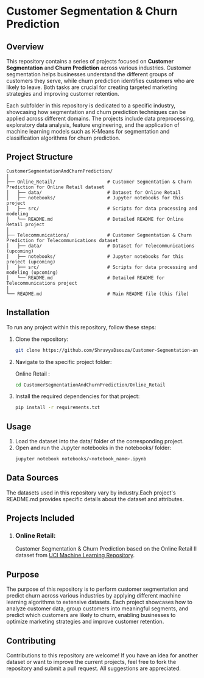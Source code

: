 # Customer Segmentation & Churn Prediction

## Overview
This repository contains a series of projects focused on **Customer Segmentation** and **Churn Prediction** across various industries. Customer segmentation helps businesses understand the different groups of customers they serve, while churn prediction identifies customers who are likely to leave. Both tasks are crucial for creating targeted marketing strategies and improving customer retention.

Each subfolder in this repository is dedicated to a specific industry, showcasing how segmentation and churn prediction techniques can be applied across different domains. The projects include data preprocessing, exploratory data analysis, feature engineering, and the application of machine learning models such as K-Means for segmentation and classification algorithms for churn prediction.

## Project Structure
```
CustomerSegmentationAndChurnPrediction/
│
├── Online_Retail/                   # Customer Segmentation & Churn Prediction for Online Retail dataset
│   ├── data/                        # Dataset for Online Retail
│   ├── notebooks/                   # Jupyter notebooks for this project
│   ├── src/                         # Scripts for data processing and modeling
│   └── README.md                    # Detailed README for Online Retail project
│
├── Telecommunications/              # Customer Segmentation & Churn Prediction for Telecommunications dataset
│   ├── data/                        # Dataset for Telecommunications (upcoming)
│   ├── notebooks/                   # Jupyter notebooks for this project (upcoming)
│   ├── src/                         # Scripts for data processing and modeling (upcoming)
│   └── README.md                    # Detailed README for Telecommunications project
│                  
└── README.md                        # Main README file (this file)
```

## Installation

To run any project within this repository, follow these steps:

1. Clone the repository:

   ```bash
   git clone https://github.com/ShravyaDsouza/Customer-Segmentation-and-Churn-Prediction.git

2. Navigate to the specific project folder:

   Online Retail :
   ```bash
   cd CustomerSegmentationAndChurnPrediction/Online_Retail

3. Install the required dependencies for that project:

   ```bash
   pip install -r requirements.txt

## Usage
1. Load the dataset into the data/ folder of the corresponding project.
2. Open and run the Jupyter notebooks in the notebooks/ folder:
   ```bash
   jupyter notebook notebooks/<notebook_name>.ipynb

## Data Sources

The datasets used in this repository vary by industry.Each project's README.md provides specific details about the dataset and attributes.

## Projects Included

1. ### Online Retail: 
    Customer Segmentation & Churn Prediction based on the Online Retail II dataset from [UCI Machine Learning Repository](https://archive.ics.uci.edu/dataset/502/online+retail+ii).

## Purpose

The purpose of this repository is to perform customer segmentation and predict churn across various industries by applying different machine learning algorithms to extensive datasets. Each project showcases how to analyze customer data, group customers into meaningful segments, and predict which customers are likely to churn, enabling businesses to optimize marketing strategies and improve customer retention.

## Contributing
Contributions to this repository are welcome! If you have an idea for another dataset or want to improve the current projects, feel free to fork the repository and submit a pull request. All suggestions are appreciated.







